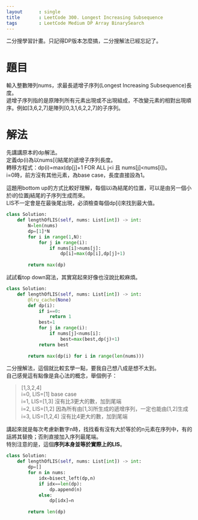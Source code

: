 ```yaml
---
layout      : single
title       : LeetCode 300. Longest Increasing Subsequence
tags 		: LeetCode Medium DP Array BinarySearch
---
```

二分搜學習計畫。只記得DP版本怎麼搞，二分搜解法已經忘記了。

# 題目
輸入整數陣列nums，求最長遞增子序列(Longest Increasing Subsequence)長度。  
遞增子序列指的是原陣列所有元素出現或不出現組成，不改變元素的相對出現順序。例如[3,6,2,7]是陣列[0,3,1,6,2,2,7]的子序列。

# 解法
先講講原本的dp解法。  
定義dp(i)為以nums[i]結尾的遞增子序列長度。  
轉移方程式：dp(i)=max(dp[j]+1 FOR ALL j<i 且 nums[j]<nums[i])。  
i=0時，前方沒有其他元素，為base case，長度直接設為1。  

這題用bottom up的方式比較好理解，每個以i為結尾的位置，可以是由另一個小於i的位置j結尾的子序列生成而來。  
LIS不一定會是在最後尾出現，必須檢查每個dp[i]來找到最大值。

```python
class Solution:
    def lengthOfLIS(self, nums: List[int]) -> int:
        N=len(nums)
        dp=[1]*N
        for i in range(1,N):
            for j in range(i):
                if nums[i]>nums[j]:
                    dp[i]=max(dp[i],dp[j]+1)
                    
        return max(dp)
```

試試看top down寫法，其實寫起來好像也沒說比較麻煩。

```python
class Solution:
    def lengthOfLIS(self, nums: List[int]) -> int:
        @lru_cache(None)
        def dp(i):
            if i==0:
                return 1
            best=1
            for j in range(i):
                if nums[j]<nums[i]:
                    best=max(best,dp(j)+1)
            return best
                    
        return max(dp(i) for i in range(len(nums)))
```

二分搜解法，這個就比較玄學一點，要我自己想八成是想不太到。  
自己感覺這有點像是貪心法的概念，舉個例子：  
> [1,3,2,4]  
> i=0, LIS=[1] base case   
> i=1, LIS=[1,3] 沒有比3更大的數，加到尾端  
> i=2, LIS=[1,2] 因為所有由[1,3]所生成的遞增序列，一定也能由[1,2]生成  
> i=3, LIS=[1,2,4] 沒有比4更大的數，加到尾端  

講起來就是每次考慮新數字n時，找找看有沒有大於等於的n元素在序列中，有的話將其替換；否則直接加入序列最尾端。  
特別注意的是，這個**序列本身並等於實際上的LIS**。  

```python
class Solution:
    def lengthOfLIS(self, nums: List[int]) -> int:
        dp=[]
        for n in nums:
            idx=bisect_left(dp,n)
            if idx==len(dp):
                dp.append(n)
            else:
                dp[idx]=n
                
        return len(dp)
```

